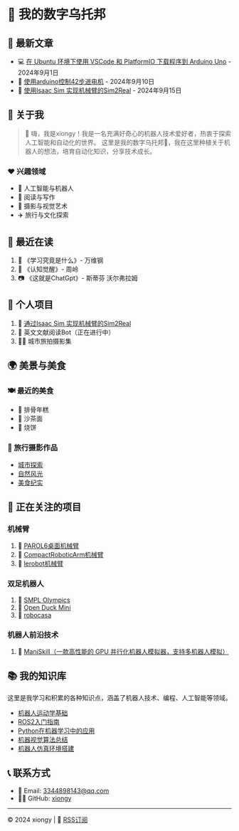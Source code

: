 # 🤖 我的数字乌托邦

## 📰 最新文章

- 💻 [在 Ubuntu 环境下使用 VSCode 和 PlatformIO 下载程序到 Arduino Uno](article1.md) - 2024年9月1日
- 🔧 [使用arduino控制42步进电机](article2.md) - 2024年9月10日
- 🦾 [使用Isaac Sim 实现机械臂的Sim2Real](article3.md) - 2024年9月15日

## 👤 关于我

> 👋 嗨，我是xiongy！我是一名充满好奇心的机器人技术爱好者，热衷于探索人工智能和自动化的世界。 
> 这里是我的数字乌托邦🌱，我在这里种植关于机器人的想法，培育自动化知识，分享技术成长。 

### ❤️ 兴趣领域
- 🧠 人工智能与机器人
- 📖 阅读与写作
- 📸 摄影与视觉艺术
- ✈️ 旅行与文化探索

## 📖 最近在读

1. 📕 《学习究竟是什么》- 万维钢
2. 🤖 《认知觉醒》- 周岭
3. 📷 《这就是ChatGpt》- 斯蒂芬 沃尔弗拉姆


## 🚀 个人项目

1. 🤖 [通过Isaac Sim 实现机械臂的Sim2Real](https://github.com/xiongy24/arm_isaac_sim2real.git)
2. 📝 英文文献阅读Bot（正在进行中）
3. 🚶‍♂️ 城市旅拍摄影集

## 🌍 美景与美食

### 🍽️ 最近的美食
- 🍣 排骨年糕
- 🍜 沙茶面
- 🍕 烧饼

### 📸 旅行摄影作品
- [城市探索](link-to-city-gallery)
- [自然风光](link-to-nature-gallery)
- [美食纪实](link-to-food-gallery)

## 🔬 正在关注的项目

### 机械臂
1. 🦾 [PAROL6桌面机械臂](https://github.com/xiongy24/PAROL6-Desktop-robot-arm)
2. 🤖 [CompactRoboticArm机械臂](https://github.com/mvgjorge/CompactRoboticArm?tab=readme-ov-file)
3. 🦿 [lerobot机械臂](https://github.com/huggingface/lerobot)

### 双足机器人
1. 🏃 [SMPL Olympics](https://github.com/SMPLOlympics/SMPLOlympics)
2. 🦆 [Open Duck Mini](https://github.com/apirrone/Open_Duck_Mini)
3. 🚶 [robocasa](https://github.com/robocasa/robocasa)

### 机器人前沿技术
1. 🤖 [ManiSkill（一款高性能的 GPU 并行化机器人模拟器，支持多机器人模拟）](https://github.com/haosulab/ManiSkill)


## 📚 我的知识库

这里是我学习和积累的各种知识点，涵盖了机器人技术、编程、人工智能等领域。

- [机器人运动学基础](link-to-robotics-kinematics)
- [ROS2入门指南](link-to-ros2-guide)
- [Python在机器学习中的应用](link-to-python-ml)
- [机器视觉算法总结](link-to-computer-vision)
- [机器人仿真环境搭建](link-to-robot-simulation)

## 📞 联系方式

- 📧 Email: 3344898143@qq.com
- 👨‍💻 GitHub: [xiongy](https://github.com/xiongy24)

---
© 2024 xiongy | 📡 [RSS订阅](#)
